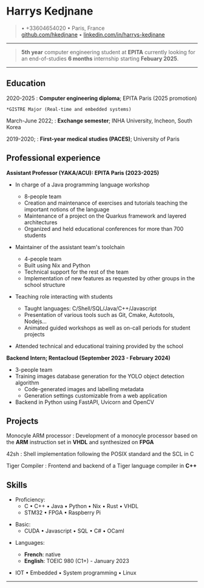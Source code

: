 Harrys Kedjnane
============

>  • +33604654020 • Paris, France \
> [github.com/hkedjnane](https://github.com/hkedjnane) • [linkedin.com/in/harrys-kedjnane](https://www.linkedin.com/in/harrys-kedjnane/)

----

> **5th year** computer engineering student at **EPITA** currently looking for an
> end-of-studies **6 months** internship starting **Febuary 2025**.

----

Education
---------

2020-2025
:   **Computer engineering diploma**; EPITA Paris (2025 promotion)

	*GISTRE Major (Real-time and embedded systems)

March-June 2022;
:   **Exchange semester**; INHA University, Incheon, South Korea

2019-2020;
:   **First-year medical studies (PACES)**; University of Paris

Professional experience
-------------------------

**Assistant Professor (YAKA/ACU): EPITA Paris (2023-2025)**

* In charge of a Java programming language workshop
	* 8-people team
	* Creation and maintenance of exercises and tutorials teaching the important notions of the language
	* Maintenance of a project on the Quarkus framework and layered architectures
	* Organized and held educational conferences for more than 700 students

* Maintainer of the assistant team's toolchain
	* 4-people team
	* Built using Nix and Python
	* Technical support for the rest of the team
	* Implementation of new features as requested by other groups in the school structure

* Teaching role interacting with students
	* Taught languages: C/Shell/SQL/Java/C++/Javascript
	* Presentation of various tools such as Git, Cmake, Autotools, Nodejs...
	* Animated guided workshops as well as on-call periods for student projects

* Attended technical and educational training provided by the school

**Backend Intern; Rentacloud (September 2023 - February 2024)**

* 3-people team
* Training images database generation for the YOLO object detection algorithm
	* Code-generated images and labelling metadata
	* Generation settings customizable from a web application
* Backend in Python using FastAPI, Uvicorn and OpenCV

Projects
-------

Monocyle ARM processor
:   Development of a monocyle processor based on the **ARM** instruction set in **VHDL** and synthesized on **FPGA**

42sh
:   Shell implementation following the POSIX standard and the SCL in C

Tiger Compiler
:   Frontend and backend of a Tiger language compiler in **C++**

Skills
----------------------------------------

* Proficiency:
	* C • C++ • Java • Python • Nix • Rust • VHDL
	* STM32 • FPGA • Raspberry Pi

- Basic:
	* CUDA • Javascript • SQL • C# • OCaml

* Languages:
	* **French**: native
	* **English**: TOEIC 980 (C1+) - January 2023

* IOT • Embedded • System programming • Linux

----
